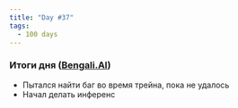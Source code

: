 ```yaml
---
title: "Day #37"
tags:
  - 100 days
---
```


### Итоги дня ([Bengali.AI](https://www.kaggle.com/c/bengaliai-cv19))
* Пытался найти баг во время трейна, пока не удалось
* Начал делать инференс